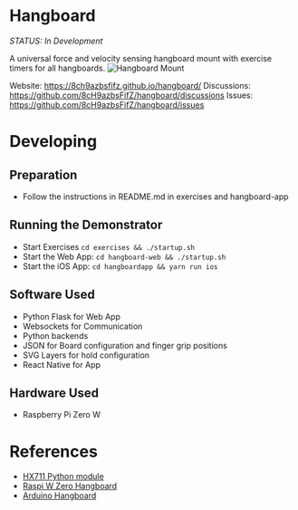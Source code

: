 # Hangboard 

*STATUS: In Development*

A universal force and velocity sensing hangboard mount with exercise timers for all hangboards.
![Hangboard Mount](./hardware/board_mount/IsometrixBoard.png)

Website: https://8ch9azbsfifz.github.io/hangboard/
Discussions: https://github.com/8cH9azbsFifZ/hangboard/discussions
Issues: https://github.com/8cH9azbsFifZ/hangboard/issues

# Developing

## Preparation
+ Follow the instructions in README.md in exercises and hangboard-app

## Running the Demonstrator
+ Start Exercises `cd exercises && ./startup.sh`
+ Start the Web App: `cd hangboard-web && ./startup.sh`
+ Start the iOS App: `cd hangboardapp && yarn run ios`

## Software Used
- Python Flask for Web App
- Websockets for Communication
- Python backends
- JSON for Board configuration and finger grip positions
- SVG Layers for hold configuration
- React Native for App

## Hardware Used
- Raspberry Pi Zero W


# References
+ [HX711 Python module](https://github.com/gandalf15/HX711/)
+ [Raspi W Zero Hangboard](https://github.com/adrianlzt/piclimbing)
+ [Arduino Hangboard](https://github.com/oalam/isometryx)
